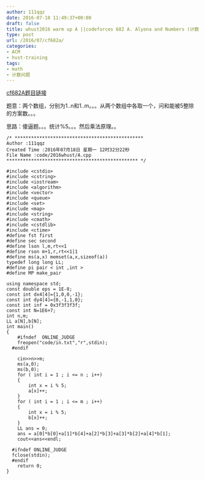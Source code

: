 ```yaml
---
author: 111qqz
date: 2016-07-18 11:49:37+00:00
draft: false
title: whust2016 warm up A ||codeforces 682 A. Alyona and Numbers (计数问题，水)
type: post
url: /2016/07/cf682a/
categories:
- ACM
- hust-training
tags:
- math
- 计数问题
---
```


[cf682A题目链接](http://codeforces.com/problemset/problem/682/A)



题意：两个数组，分别为1..n和1..m。。。从两个数组中各取一个，问和能被5整除的方案数。。。

思路：傻逼题。。。统计%5。。。然后乘法原理。。




 

    
    /* ***********************************************
    Author :111qqz
    Created Time :2016年07月18日 星期一 12时32分22秒
    File Name :code/2016whust/A.cpp
    ************************************************ */
    
    #include <cstdio>
    #include <cstring>
    #include <iostream>
    #include <algorithm>
    #include <vector>
    #include <queue>
    #include <set>
    #include <map>
    #include <string>
    #include <cmath>
    #include <cstdlib>
    #include <ctime>
    #define fst first
    #define sec second
    #define lson l,m,rt<<1
    #define rson m+1,r,rt<<1|1
    #define ms(a,x) memset(a,x,sizeof(a))
    typedef long long LL;
    #define pi pair < int ,int >
    #define MP make_pair
    
    using namespace std;
    const double eps = 1E-8;
    const int dx4[4]={1,0,0,-1};
    const int dy4[4]={0,-1,1,0};
    const int inf = 0x3f3f3f3f;
    const int N=1E6+7;
    int n,m;
    LL a[N],b[N];
    int main()
    {
    	#ifndef  ONLINE_JUDGE 
    	freopen("code/in.txt","r",stdin);
      #endif
    
    	cin>>n>>m;
    	ms(a,0);
    	ms(b,0);
    	for ( int i = 1 ; i <= n ; i++)
    	{
    	    int x = i % 5;
    	    a[x]++;
    	}
    	for ( int i = 1 ; i <= m ; i++)
    	{
    	    int x = i % 5;
    	    b[x]++;
    	}
    	LL ans = 0;
    	ans = a[0]*b[0]+a[1]*b[4]+a[2]*b[3]+a[3]*b[2]+a[4]*b[1];
    	cout<<ans<<endl;
    
      #ifndef ONLINE_JUDGE  
      fclose(stdin);
      #endif
        return 0;
    }
    



